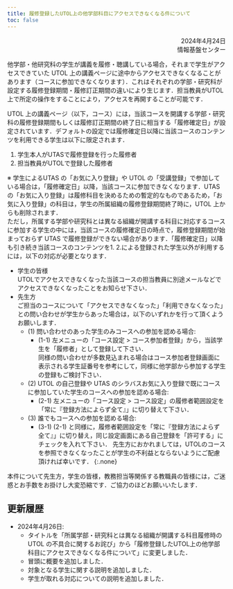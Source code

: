 ```yaml
---
title: 履修登録したUTOL上の他学部科目にアクセスできなくなる件について
toc: false
---
```


<div style="text-align: right;">

2024年4月24日  
情報基盤センター

</div>

他学部・他研究科の学生が講義を履修・聴講している場合，それまで学生がアクセスできていた UTOL 上の講義ページに途中からアクセスできなくなることがあります（コースに参加できなくなります）．これはそれぞれの学部・研究科が設定する履修登録期間・履修訂正期間の違いにより生じます．担当教員がUTOL上で所定の操作をすることにより，アクセスを再開することが可能です．

UTOL 上の講義ページ（以下，コース）には，当該コースを開講する学部・研究科の履修登録期間もしくは履修訂正期間の終了日に相当する「履修確定日」が設定されています．デフォルトの設定では履修確定日以降に当該コースのコンテンツを利用できる学生は以下に限定されます．
1. 学生本人がUTASで履修登録を行った履修者
1. 担当教員がUTOLで登録した履修者

※ 学生によるUTAS の「お気に入り登録」や UTOL の「受講登録」で参加している場合は，「履修確定日」以降，当該コースに参加できなくなります．UTASの「お気に入り登録」は履修科目を決めるための暫定的なものであるため，「お気に入り登録」の科目は，学生の所属組織の履修登録期間終了時に，UTOL 上からも削除されます．  
ただし，所属する学部や研究科とは異なる組織が開講する科目に対応するコースに参加する学生の中には，当該コースの履修確定日の時点で，履修登録期間が始まっておらず UTAS で履修登録ができない場合があります．「履修確定日」以降も引き続き当該コースのコンテンツを1. 2.による登録された学生以外が利用するには，以下の対応が必要となります．

- 学生の皆様  
  UTOLでアクセスできなくなった当該コースの担当教員に別途メールなどでアクセスできなくなったことをお知らせ下さい．
- 先生方  
  ご担当のコースについて「アクセスできなくなった」「利用できなくなった」との問い合わせが学生からあった場合は，以下のいずれかを行って頂くようお願いします．
  - (1) 問い合わせのあった学生のみコースへの参加を認める場合:
    - (1-1) 左メニューの「コース設定 > コース参加者登録」から，当該学生を「履修者」として登録して下さい．  
      同様の問い合わせが多数見込まれる場合はコース参加者登録画面に表示される学生証番号を参考にして，同様に他学部から参加する学生の登録もご検討下さい．
  - (2) UTOL の自己登録や UTAS のシラバスお気に入り登録で既にコースに参加していた学生のコースへの参加を認める場合:
    - (2-1) 左メニューの「コース設定 > コース設定」の履修者範囲設定を「常に『登録方法によらず全て』」に切り替えて下さい．
  - (3) 誰でもコースへの参加を認める場合:
    - (3-1) (2-1) と同様に，履修者範囲設定を「常に『登録方法によらず全て』」に切り替え，同じ設定画面にある自己登録を「許可する」にチェックを入れて下さい．
      先生方におかれましては，UTOLのコースを参照できなくなったことが学生の不利益とならないようにご配慮頂ければ幸いです．
  {:.none}

本件について先生方，学生の皆様，教務担当等関係する教職員の皆様には，ご迷惑とお手数をお掛けし大変恐縮です．ご協力のほどお願いいたします．

## 更新履歴

- 2024年4月26日:
  - タイトルを「所属学部・研究科とは異なる組織が開講する科目履修時の UTOL の不具合に関するお詫び」から「履修登録したUTOL上の他学部科目にアクセスできなくなる件について」に変更しました．
  - 冒頭に概要を追加しました．
  - 対象となる学生に関する説明を追加しました．
  - 学生が取れる対応についての説明を追加しました．
